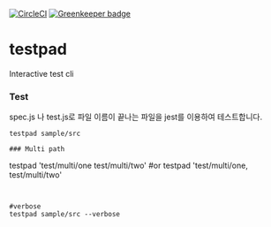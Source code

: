 [![CircleCI](https://circleci.com/gh/sepalang/testpad/tree/master.svg?style=shield)](https://circleci.com/gh/sepalang/testpad/tree/master)
[![Greenkeeper badge](https://badges.greenkeeper.io/sepalang/testpad.svg)](https://greenkeeper.io/)

# testpad
Interactive test cli

### Test
spec.js 나 test.js로 파일 이름이 끝나는 파일을 jest를 이용하여 테스트합니다.
```
testpad sample/src

### Multi path
```
testpad 'test/multi/one test/multi/two'
#or
testpad 'test/multi/one, test/multi/two'
```


#verbose
testpad sample/src --verbose
```
